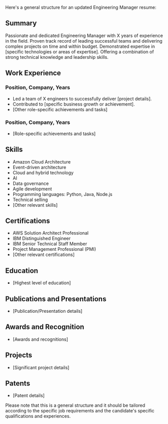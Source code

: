 Here's a general structure for an updated Engineering Manager resume:

## Summary
Passionate and dedicated Engineering Manager with X years of experience in the field. Proven track record of leading successful teams and delivering complex projects on time and within budget. Demonstrated expertise in [specific technologies or areas of expertise]. Offering a combination of strong technical knowledge and leadership skills.

## Work Experience
### Position, Company, Years
- Led a team of X engineers to successfully deliver [project details].
- Contributed to [specific business growth or achievement].
- [Other role-specific achievements and tasks]

### Position, Company, Years
- [Role-specific achievements and tasks]

## Skills
- Amazon Cloud Architecture
- Event-driven architecture
- Cloud and hybrid technology
- AI
- Data governance
- Agile development
- Programming languages: Python, Java, Node.js
- Technical selling
- [Other relevant skills]

## Certifications
- AWS Solution Architect Professional
- IBM Distinguished Engineer
- IBM Senior Technical Staff Member
- Project Management Professional (PMI)
- [Other relevant certifications]

## Education
- [Highest level of education]

## Publications and Presentations
- [Publication/Presentation details]

## Awards and Recognition
- [Awards and recognitions]

## Projects
- [Significant project details]

## Patents
- [Patent details]

Please note that this is a general structure and it should be tailored according to the specific job requirements and the candidate's specific qualifications and experiences.